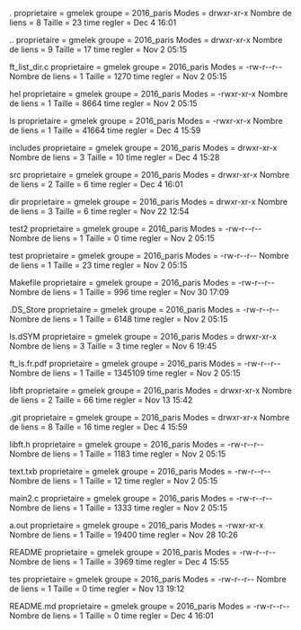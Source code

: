 . 
 proprietaire     =  gmelek 
groupe           =  2016_paris 
Modes            =  drwxr-xr-x
Nombre de liens  =  8
Taille           =  23 
time regler      =  Dec  4 16:01

.. 
 proprietaire     =  gmelek 
groupe           =  2016_paris 
Modes            =  drwxr-xr-x
Nombre de liens  =  9
Taille           =  17 
time regler      =  Nov  2 05:15

ft_list_dir.c 
 proprietaire     =  gmelek 
groupe           =  2016_paris 
Modes            =  -rw-r--r--
Nombre de liens  =  1
Taille           =  1270 
time regler      =  Nov  2 05:15

hel 
 proprietaire     =  gmelek 
groupe           =  2016_paris 
Modes            =  -rwxr-xr-x
Nombre de liens  =  1
Taille           =  8664 
time regler      =  Nov  2 05:15

ls 
 proprietaire     =  gmelek 
groupe           =  2016_paris 
Modes            =  -rwxr-xr-x
Nombre de liens  =  1
Taille           =  41664 
time regler      =  Dec  4 15:59

includes 
 proprietaire     =  gmelek 
groupe           =  2016_paris 
Modes            =  drwxr-xr-x
Nombre de liens  =  3
Taille           =  10 
time regler      =  Dec  4 15:28

src 
 proprietaire     =  gmelek 
groupe           =  2016_paris 
Modes            =  drwxr-xr-x
Nombre de liens  =  2
Taille           =  6 
time regler      =  Dec  4 16:01

dir 
 proprietaire     =  gmelek 
groupe           =  2016_paris 
Modes            =  drwxr-xr-x
Nombre de liens  =  3
Taille           =  6 
time regler      =  Nov 22 12:54

test2 
 proprietaire     =  gmelek 
groupe           =  2016_paris 
Modes            =  -rw-r--r--
Nombre de liens  =  1
Taille           =  0 
time regler      =  Nov  2 05:15

test 
 proprietaire     =  gmelek 
groupe           =  2016_paris 
Modes            =  -rw-r--r--
Nombre de liens  =  1
Taille           =  23 
time regler      =  Nov  2 05:15

Makefile 
 proprietaire     =  gmelek 
groupe           =  2016_paris 
Modes            =  -rw-r--r--
Nombre de liens  =  1
Taille           =  996 
time regler      =  Nov 30 17:09

.DS_Store 
 proprietaire     =  gmelek 
groupe           =  2016_paris 
Modes            =  -rw-r--r--
Nombre de liens  =  1
Taille           =  6148 
time regler      =  Nov  2 05:15

ls.dSYM 
 proprietaire     =  gmelek 
groupe           =  2016_paris 
Modes            =  drwxr-xr-x
Nombre de liens  =  3
Taille           =  3 
time regler      =  Nov  6 19:45

ft_ls.fr.pdf 
 proprietaire     =  gmelek 
groupe           =  2016_paris 
Modes            =  -rw-r--r--
Nombre de liens  =  1
Taille           =  1345109 
time regler      =  Nov  2 05:15

libft 
 proprietaire     =  gmelek 
groupe           =  2016_paris 
Modes            =  drwxr-xr-x
Nombre de liens  =  2
Taille           =  66 
time regler      =  Nov 13 15:42

.git 
 proprietaire     =  gmelek 
groupe           =  2016_paris 
Modes            =  drwxr-xr-x
Nombre de liens  =  8
Taille           =  16 
time regler      =  Dec  4 15:59

libft.h 
 proprietaire     =  gmelek 
groupe           =  2016_paris 
Modes            =  -rw-r--r--
Nombre de liens  =  1
Taille           =  1183 
time regler      =  Nov  2 05:15

text.txb 
 proprietaire     =  gmelek 
groupe           =  2016_paris 
Modes            =  -rw-r--r--
Nombre de liens  =  1
Taille           =  12 
time regler      =  Nov  2 05:15

main2.c 
 proprietaire     =  gmelek 
groupe           =  2016_paris 
Modes            =  -rw-r--r--
Nombre de liens  =  1
Taille           =  1333 
time regler      =  Nov  2 05:15

a.out 
 proprietaire     =  gmelek 
groupe           =  2016_paris 
Modes            =  -rwxr-xr-x
Nombre de liens  =  1
Taille           =  19400 
time regler      =  Nov 28 10:26

README 
 proprietaire     =  gmelek 
groupe           =  2016_paris 
Modes            =  -rw-r--r--
Nombre de liens  =  1
Taille           =  3969 
time regler      =  Dec  4 15:55

tes 
 proprietaire     =  gmelek 
groupe           =  2016_paris 
Modes            =  -rw-r--r--
Nombre de liens  =  1
Taille           =  0 
time regler      =  Nov 13 19:12

README.md 
 proprietaire     =  gmelek 
groupe           =  2016_paris 
Modes            =  -rw-r--r--
Nombre de liens  =  1
Taille           =  0 
time regler      =  Dec  4 16:01


